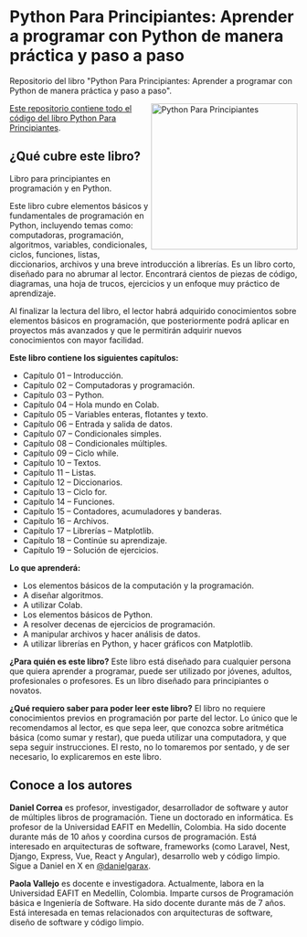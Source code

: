 # Python Para Principiantes: Aprender a programar con Python de manera práctica y paso a paso
Repositorio del libro "Python Para Principiantes: Aprender a programar con Python de manera práctica y paso a paso".

<a href="https://www.amazon.com/dp/B0BQN5FF55/"><img src="https://m.media-amazon.com/images/I/31gjcSZv3UL.jpg" alt="Python Para Principiantes" height="256px" align="right">

Este repositorio contiene todo el código del libro [Python Para Principiantes](https://www.amazon.com/dp/B0BQN5FF55).

## ¿Qué cubre este libro?
Libro para principiantes en programación y en Python.

Este libro cubre elementos básicos y fundamentales de programación en Python, incluyendo temas como: computadoras, programación, algoritmos, variables, condicionales, ciclos, funciones, listas, diccionarios, archivos y una breve introducción a librerías. Es un libro corto, diseñado para no abrumar al lector. Encontrará cientos de piezas de código, diagramas, una hoja de trucos, ejercicios y un enfoque muy práctico de aprendizaje.

Al finalizar la lectura del libro, el lector habrá adquirido conocimientos sobre elementos básicos en programación, que posteriormente podrá aplicar en proyectos más avanzados y que le permitirán adquirir nuevos conocimientos con mayor facilidad.

**Este libro contiene los siguientes capítulos:** 
* Capítulo 01 – Introducción.
* Capítulo 02 – Computadoras y programación. 
* Capítulo 03 – Python. 
* Capítulo 04 – Hola mundo en Colab. 
* Capítulo 05 – Variables enteras, flotantes y texto. 
* Capítulo 06 – Entrada y salida de datos.
* Capítulo 07 – Condicionales simples.
* Capítulo 08 – Condicionales múltiples. 
* Capítulo 09 – Ciclo while. 
* Capítulo 10 – Textos. 
* Capítulo 11 – Listas. 
* Capítulo 12 – Diccionarios.
* Capítulo 13 – Ciclo for. 
* Capítulo 14 – Funciones. 
* Capítulo 15 – Contadores, acumuladores y banderas.
* Capítulo 16 – Archivos. 
* Capítulo 17 – Librerías – Matplotlib.
* Capítulo 18 – Continúe su aprendizaje. 
* Capítulo 19 – Solución de ejercicios. 

**Lo que aprenderá:**
* Los elementos básicos de la computación y la programación.
* A diseñar algoritmos.
* A utilizar Colab.
* Los elementos básicos de Python.
* A resolver decenas de ejercicios de programación.
* A manipular archivos y hacer análisis de datos.
* A utilizar librerías en Python, y hacer gráficos con Matplotlib.

**¿Para quién es este libro?**
Este libro está diseñado para cualquier persona que quiera aprender a programar, puede ser utilizado por jóvenes, adultos, profesionales o profesores. Es un libro diseñado para principiantes o novatos.

**¿Qué requiero saber para poder leer este libro?**
El libro no requiere conocimientos previos en programación por parte del lector. Lo único que le recomendamos al lector, es que sepa leer, que conozca sobre aritmética básica (como sumar y restar), que pueda utilizar una computadora, y que sepa seguir instrucciones. El resto, no lo tomaremos por sentado, y de ser necesario, lo explicaremos en este libro.

## Conoce a los autores
**Daniel Correa** es profesor, investigador, desarrollador de software y autor de múltiples libros de programación. Tiene un doctorado en informática. Es profesor de la Universidad EAFIT en Medellín, Colombia. Ha sido docente durante más de 10 años y coordina cursos de programación. Está interesado en arquitecturas de software, frameworks (como Laravel, Nest, Django, Express, Vue, React y Angular), desarrollo web y código limpio. Sigue a Daniel en X en [@danielgarax](https://x.com/danielgarax).

**Paola Vallejo** es docente e investigadora. Actualmente, labora en la Universidad EAFIT en Medellín, Colombia. Imparte cursos de Programación básica e Ingeniería de Software. Ha sido docente durante más de 7 años. Está interesada en temas relacionados con arquitecturas de software, diseño de software y código limpio.
